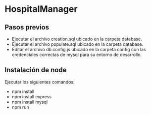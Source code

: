 # HospitalManager

## Pasos previos

-   Ejecutar el archivo creation.sql ubicado en la carpeta database.
-   Ejecutar el archivo populate.sql ubicado en la carpeta database.
-   Editar el archivo db.config.js ubicado en la carpeta config con las credenciales correctas de mysql para su entorno de desarrollo.

## Instalación de node

Ejecutar los siguientes comandos:

-   npm install
-   npm install express
-   npm install mysql
-   npm run
